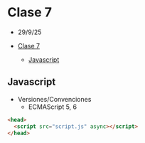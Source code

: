 # Clase 7

- 29/9/25

- [Clase 7](#clase-7)
  - [Javascript](#javascript)

## Javascript

- Versiones/Convenciones
  - ECMAScript 5, 6

```html
<head>
  <script src="script.js" async></script>
</head>
```
